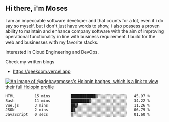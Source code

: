 ## Hi there, i'm Moses

I am an impeccable software developer and that counts for a lot, even if i do say so myself, but i don't just have words to show, i also possess a proven ability to maintain and enhance company software with the aim of improving operational functionality in line with business requirement. I build for the web and businesses with my favorite stacks.

Interested in Cloud Engineering and DevOps.

Check my written blogs
- https://geekdom.vercel.app

[![An image of @adebayomoses's Holopin badges, which is a link to view their full Holopin profile](https://holopin.me/adebayomoses)](https://holopin.io/@adebayomoses)

<!--START_SECTION:waka-->

```txt
HTML         15 mins         ███████████▒░░░░░░░░░░░░░   45.97 %
Bash         11 mins         ████████▓░░░░░░░░░░░░░░░░   34.22 %
Vue.js       3 mins          ██▓░░░░░░░░░░░░░░░░░░░░░░   11.26 %
JSON         2 mins          █▓░░░░░░░░░░░░░░░░░░░░░░░   06.79 %
JavaScript   0 secs          ▒░░░░░░░░░░░░░░░░░░░░░░░░   01.60 %
```

<!--END_SECTION:waka-->
